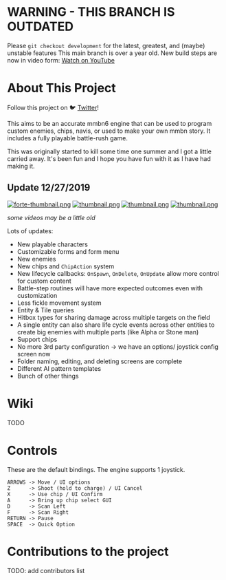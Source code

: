 # WARNING - THIS BRANCH IS OUTDATED
Please `git checkout development` for the latest, greatest, and (maybe) unstable features
This main branch is over a year old.
New build steps are now in video form: [Watch on YouTube](https://www.youtube.com/watch?v=4yVbCUbl5Xk)


# About This Project
Follow this project on :bird: [Twitter](https://twitter.com/OpenNetBattle)!

This aims to be an accurate mmbn6 engine that can be used to program custom enemies, chips, navis, or used to make your own mmbn story. It includes a fully playable battle-rush game.

This was originally started to kill some time one summer and I got a little carried away. It's been fun and I hope you have fun with it as I have had making it.

## Update 12/27/2019
[![forte-thumbnail.png](https://i.postimg.cc/bNvt3xP3/forte-thumbnail.png)](https://streamable.com/cxp7l#)
[![thumbnail.png](https://i.postimg.cc/dVNffmg6/thumbnail.png)](https://streamable.com/pmy2d)
[![thumbnail.png](https://i.postimg.cc/pLmCmN1Q/thumbnail.png)](https://twitter.com/i/status/1175981132912975872)
[![thumbnail.png](https://i.postimg.cc/8cnWGcG2/thumbnail.png)](https://twitter.com/i/status/1185687172868956161)

_some videos may be a little old_

Lots of updates:
- New playable characters
- Customizable forms and form menu
- New enemies
- New chips and `ChipAction` system
- New lifecycle callbacks: `OnSpawn`, `OnDelete`, `OnUpdate` allow more control for custom content 
- Battle-step routines will have more expected outcomes even with customization
- Less fickle movement system
- Entity & Tile queries
- Hitbox types for sharing damage across multiple targets on the field
- A single entity can also share life cycle events across other entities to create big enemies with multiple parts (like Alpha or Stone man)
- Support chips
- No more 3rd party configuration -> we have an options/ joystick config screen now
- Folder naming, editing, and deleting screens are complete
- Different AI pattern templates
- Bunch of other things

# Wiki
TODO

# Controls
These are the default bindings. The engine supports 1 joystick. 

```
ARROWS -> Move / UI options
Z      -> Shoot (hold to charge) / UI Cancel
X      -> Use chip / UI Confirm
A      -> Bring up chip select GUI
D      -> Scan Left
F      -> Scan Right
RETURN -> Pause
SPACE  -> Quick Option
```

# Contributions to the project
TODO: add contributors list

